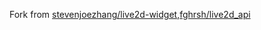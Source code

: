 Fork from [stevenjoezhang/live2d-widget](https://github.com/stevenjoezhang/live2d-widget),[fghrsh/live2d_api](https://github.com/fghrsh/live2d_api)
